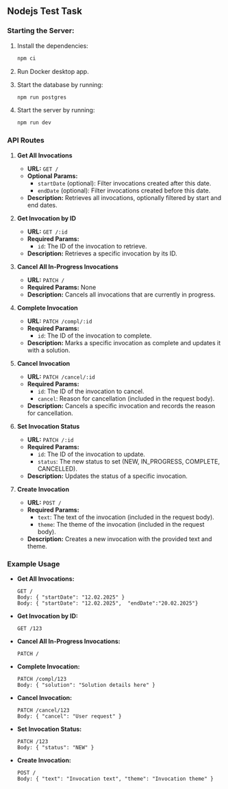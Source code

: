 ## Nodejs Test Task

### Starting the Server:

1. Install the dependencies:

   ```bash
   npm ci
   ```

2. Run Docker desktop app.

3. Start the database by running:

   ```bash
   npm run postgres
   ```

4. Start the server by running:

   ```bash
   npm run dev
   ```

### API Routes

1. **Get All Invocations**

   - **URL:** `GET /`
   - **Optional Params:**
     - `startDate` (optional): Filter invocations created after this date.
     - `endDate` (optional): Filter invocations created before this date.
   - **Description:** Retrieves all invocations, optionally filtered by start and end dates.

2. **Get Invocation by ID**

   - **URL:** `GET /:id`
   - **Required Params:**
     - `id`: The ID of the invocation to retrieve.
   - **Description:** Retrieves a specific invocation by its ID.

3. **Cancel All In-Progress Invocations**

   - **URL:** `PATCH /`
   - **Required Params:** None
   - **Description:** Cancels all invocations that are currently in progress.

4. **Complete Invocation**

   - **URL:** `PATCH /compl/:id`
   - **Required Params:**
     - `id`: The ID of the invocation to complete.
   - **Description:** Marks a specific invocation as complete and updates it with a solution.

5. **Cancel Invocation**

   - **URL:** `PATCH /cancel/:id`
   - **Required Params:**
     - `id`: The ID of the invocation to cancel.
     - `cancel`: Reason for cancellation (included in the request body).
   - **Description:** Cancels a specific invocation and records the reason for cancellation.

6. **Set Invocation Status**

   - **URL:** `PATCH /:id`
   - **Required Params:**
     - `id`: The ID of the invocation to update.
     - `status`: The new status to set (NEW, IN_PROGRESS, COMPLETE, CANCELLED).
   - **Description:** Updates the status of a specific invocation.

7. **Create Invocation**
   - **URL:** `POST /`
   - **Required Params:**
     - `text`: The text of the invocation (included in the request body).
     - `theme`: The theme of the invocation (included in the request body).
   - **Description:** Creates a new invocation with the provided text and theme.

### Example Usage

- **Get All Invocations:**

  ```http
  GET /
  Body: { "startDate": "12.02.2025" }
  Body: { "startDate": "12.02.2025",  "endDate":"20.02.2025"}
  ```

- **Get Invocation by ID:**

  ```http
  GET /123
  ```

- **Cancel All In-Progress Invocations:**

  ```http
  PATCH /
  ```

- **Complete Invocation:**

  ```http
  PATCH /compl/123
  Body: { "solution": "Solution details here" }
  ```

- **Cancel Invocation:**

  ```http
  PATCH /cancel/123
  Body: { "cancel": "User request" }
  ```

- **Set Invocation Status:**

  ```http
  PATCH /123
  Body: { "status": "NEW" }
  ```

- **Create Invocation:**
  ```http
  POST /
  Body: { "text": "Invocation text", "theme": "Invocation theme" }
  ```
